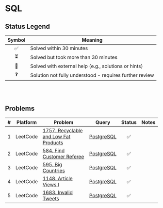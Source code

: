 # SQL

## Status Legend

| Symbol | Meaning |
|:------:|---------|
| ✅ | Solved within 30 minutes |
| ⏳ | Solved but took more than 30 minutes |
| 📖 | Solved with external help (e.g., solutions or hints) |
| ❓ | Solution not fully understood - requires further review |

<br><br>

## Problems

| # | Platform | Problem | Query | Status | Notes |
|:---:|--------|---------|:----:|:------:|:-----:|
| 1 | LeetCode | [1757. Recyclable and Low Fat Products](https://leetcode.com/problems/recyclable-and-low-fat-products/) | [PostgreSQL](leetcode/1757.sql) | ✅ |
| 2 | LeetCode | [584. Find Customer Referee](https://leetcode.com/problems/find-customer-referee/) | [PostgreSQL](leetcode/0584.sql) | ✅ |
| 3 | LeetCode | [595. Big Countries](https://leetcode.com/problems/big-countries/) | [PostgreSQL](leetcode/0595.sql) | ✅ |
| 4 | LeetCode | [1148. Article Views I](https://leetcode.com/problems/article-views-i/) | [PostgreSQL](leetcode/1148.sql) | ✅ |
| 5 | LeetCode | [1683. Invalid Tweets](https://leetcode.com/problems/invalid-tweets/) | [PostgreSQL](leetcode/1683.sql) | ✅ |
